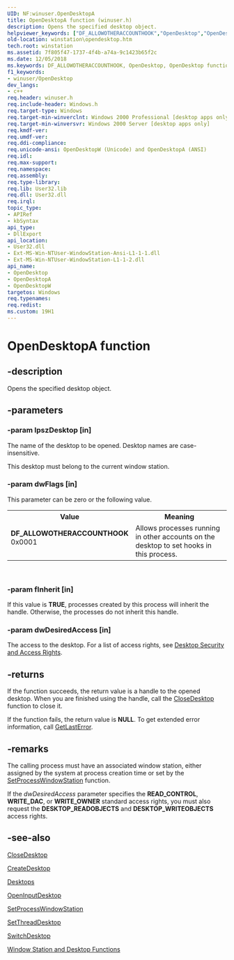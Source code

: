 ```yaml
---
UID: NF:winuser.OpenDesktopA
title: OpenDesktopA function (winuser.h)
description: Opens the specified desktop object.
helpviewer_keywords: ["DF_ALLOWOTHERACCOUNTHOOK","OpenDesktop","OpenDesktop function [Windows Stations and Desktops]","OpenDesktopA","OpenDesktopW","_win32_opendesktop","base.opendesktop","winstation.opendesktop","winuser/OpenDesktop","winuser/OpenDesktopA","winuser/OpenDesktopW"]
old-location: winstation\opendesktop.htm
tech.root: winstation
ms.assetid: 7f805f47-1737-4f4b-a74a-9c1423b65f2c
ms.date: 12/05/2018
ms.keywords: DF_ALLOWOTHERACCOUNTHOOK, OpenDesktop, OpenDesktop function [Windows Stations and Desktops], OpenDesktopA, OpenDesktopW, _win32_opendesktop, base.opendesktop, winstation.opendesktop, winuser/OpenDesktop, winuser/OpenDesktopA, winuser/OpenDesktopW
f1_keywords:
- winuser/OpenDesktop
dev_langs:
- c++
req.header: winuser.h
req.include-header: Windows.h
req.target-type: Windows
req.target-min-winverclnt: Windows 2000 Professional [desktop apps only]
req.target-min-winversvr: Windows 2000 Server [desktop apps only]
req.kmdf-ver: 
req.umdf-ver: 
req.ddi-compliance: 
req.unicode-ansi: OpenDesktopW (Unicode) and OpenDesktopA (ANSI)
req.idl: 
req.max-support: 
req.namespace: 
req.assembly: 
req.type-library: 
req.lib: User32.lib
req.dll: User32.dll
req.irql: 
topic_type:
- APIRef
- kbSyntax
api_type:
- DllExport
api_location:
- User32.dll
- Ext-MS-Win-NTUser-WindowStation-Ansi-L1-1-1.dll
- Ext-MS-Win-NTUser-WindowStation-L1-1-2.dll
api_name:
- OpenDesktop
- OpenDesktopA
- OpenDesktopW
targetos: Windows
req.typenames: 
req.redist: 
ms.custom: 19H1
---
```


# OpenDesktopA function


## -description


Opens the specified desktop object.


## -parameters




### -param lpszDesktop [in]

The name of the desktop to be opened. Desktop names are case-insensitive.

This desktop must belong to the current window station.


### -param dwFlags [in]

This parameter can be zero or the following value.

<table>
<tr>
<th>Value</th>
<th>Meaning</th>
</tr>
<tr>
<td width="40%"><a id="DF_ALLOWOTHERACCOUNTHOOK"></a><a id="df_allowotheraccounthook"></a><dl>
<dt><b>DF_ALLOWOTHERACCOUNTHOOK</b></dt>
<dt>0x0001</dt>
</dl>
</td>
<td width="60%">
Allows processes running in other accounts on the desktop to set hooks in this process.

</td>
</tr>
</table>
 


### -param fInherit [in]

If this value is <b>TRUE</b>, processes created by this process will inherit the handle. Otherwise, the processes do not inherit this handle.


### -param dwDesiredAccess [in]

The access to the desktop. For a list of access rights, see 
<a href="https://docs.microsoft.com/windows/desktop/winstation/desktop-security-and-access-rights">Desktop Security and Access Rights</a>.


## -returns



If the function succeeds, the return value is a handle to the opened desktop. When you are finished using the handle, call the 
<a href="https://docs.microsoft.com/windows/desktop/api/winuser/nf-winuser-closedesktop">CloseDesktop</a> function to close it.

If the function fails, the return value is <b>NULL</b>. To get extended error information, call 
<a href="https://docs.microsoft.com/windows/desktop/api/errhandlingapi/nf-errhandlingapi-getlasterror">GetLastError</a>.




## -remarks



The calling process must have an associated window station, either assigned by the system at process creation time or set by the 
<a href="https://docs.microsoft.com/windows/desktop/api/winuser/nf-winuser-setprocesswindowstation">SetProcessWindowStation</a> function.

If the <i>dwDesiredAccess</i> parameter specifies the <b>READ_CONTROL</b>, <b>WRITE_DAC</b>, or <b>WRITE_OWNER</b> standard access rights, you must also request the <b>DESKTOP_READOBJECTS</b> and <b>DESKTOP_WRITEOBJECTS</b> access rights.




## -see-also




<a href="https://docs.microsoft.com/windows/desktop/api/winuser/nf-winuser-closedesktop">CloseDesktop</a>



<a href="https://docs.microsoft.com/windows/desktop/api/winuser/nf-winuser-createdesktopa">CreateDesktop</a>



<a href="https://docs.microsoft.com/windows/desktop/winstation/desktops">Desktops</a>



<a href="https://docs.microsoft.com/windows/desktop/api/winuser/nf-winuser-openinputdesktop">OpenInputDesktop</a>



<a href="https://docs.microsoft.com/windows/desktop/api/winuser/nf-winuser-setprocesswindowstation">SetProcessWindowStation</a>



<a href="https://docs.microsoft.com/windows/desktop/api/winuser/nf-winuser-setthreaddesktop">SetThreadDesktop</a>



<a href="https://docs.microsoft.com/windows/desktop/api/winuser/nf-winuser-switchdesktop">SwitchDesktop</a>



<a href="https://docs.microsoft.com/windows/desktop/winstation/window-station-and-desktop-functions">Window Station and Desktop Functions</a>
 

 

